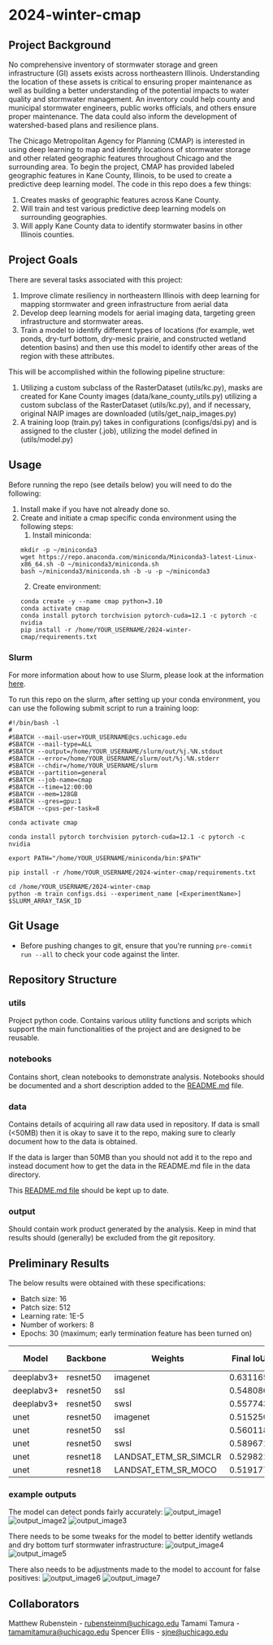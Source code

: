 # 2024-winter-cmap

## Project Background
No comprehensive inventory of stormwater storage and green infrastructure (GI) assets exists across northeastern Illinois. Understanding the location of these assets is critical to ensuring proper maintenance as well as building a better understanding of the potential impacts to water quality and stormwater management. An inventory could help county and municipal stormwater engineers, public works officials, and others ensure proper maintenance. The data could also inform the development of watershed-based plans and resilience plans.

The Chicago Metropolitan Agency for Planning (CMAP) is interested in using deep learning to map and identify locations of stormwater storage and other related geographic features throughout Chicago and the surrounding area.
To begin the project, CMAP has provided labeled geographic features in Kane County, Illinois, to be used to create a predictive deep learning model.
The code in this repo does a few things:
1. Creates masks of geographic features across Kane County.
2. Will train and test various predictive deep learning models on surrounding geographies.
3. Will apply Kane County data to identify stormwater basins in other Illinois counties.

## Project Goals

There are several tasks associated with this project:

1. Improve climate resiliency in northeastern Illinois with deep learning for mapping stormwater and green infrastructure from aerial data
2. Develop deep learning models for aerial imaging data, targeting green infrastructure and stormwater areas.
3. Train a model to identify different types of locations (for example, wet ponds, dry-turf bottom, dry-mesic prairie, and constructed wetland detention basins) and then use this model to identify other areas of the region with these attributes.

This will be accomplished within the following pipeline structure:
1. Utilizing a custom subclass of the RasterDataset (utils/kc.py), masks are created for Kane County images (data/kane_county_utils.py) utilizing a custom subclass of the RasterDataset (utils/kc.py), and if necessary, original NAIP images are downloaded (utils/get_naip_images.py)
2. A training loop (train.py) takes in configurations (configs/dsi.py) and is assigned to the cluster (.job), utilizing the model defined in (utils/model.py)

## Usage
Before running the repo (see details below) you will need to do the following:
1. Install make if you have not already done so.
2. Create and initiate a cmap specific conda environment using the following steps:
    1. Install miniconda:
    ```
    mkdir -p ~/miniconda3
    wget https://repo.anaconda.com/miniconda/Miniconda3-latest-Linux-x86_64.sh -O ~/miniconda3/miniconda.sh
    bash ~/miniconda3/miniconda.sh -b -u -p ~/miniconda3
    ```
    2. Create environment:
    ```
    conda create -y --name cmap python=3.10
    conda activate cmap
    conda install pytorch torchvision pytorch-cuda=12.1 -c pytorch -c nvidia
    pip install -r /home/YOUR_USERNAME/2024-winter-cmap/requirements.txt
    ```

### Slurm
For more information about how to use Slurm, please look at the information [here](https://github.com/uchicago-dsi/core-facility-docs/blob/main/slurm.md).

To run this repo on the slurm, after setting up your conda environment, you can use the following submit script to run a training loop:
```
#!/bin/bash -l
#
#SBATCH --mail-user=YOUR_USERNAME@cs.uchicago.edu
#SBATCH --mail-type=ALL
#SBATCH --output=/home/YOUR_USERNAME/slurm/out/%j.%N.stdout
#SBATCH --error=/home/YOUR_USERNAME/slurm/out/%j.%N.stderr
#SBATCH --chdir=/home/YOUR_USERNAME/slurm
#SBATCH --partition=general
#SBATCH --job-name=cmap
#SBATCH --time=12:00:00
#SBATCH --mem=128GB
#SBATCH --gres=gpu:1
#SBATCH --cpus-per-task=8

conda activate cmap

conda install pytorch torchvision pytorch-cuda=12.1 -c pytorch -c nvidia

export PATH="/home/YOUR_USERNAME/miniconda/bin:$PATH"

pip install -r /home/YOUR_USERNAME/2024-winter-cmap/requirements.txt

cd /home/YOUR_USERNAME/2024-winter-cmap
python -m train configs.dsi --experiment_name [<ExperimentName>] $SLURM_ARRAY_TASK_ID
```

## Git Usage

* Before pushing changes to git, ensure that you're running `pre-commit run --all` to check your code against the linter.

## Repository Structure

### utils
Project python code. Contains various utility functions and scripts which support the main functionalities of the project and are designed to be reusable. 

### notebooks
Contains short, clean notebooks to demonstrate analysis. Notebooks should be documented and a short description added to the [README.md](notebooks/README.md) file.

### data

Contains details of acquiring all raw data used in repository. If data is small (<50MB) then it is okay to save it to the repo, making sure to clearly document how to the data is obtained.

If the data is larger than 50MB than you should not add it to the repo and instead document how to get the data in the README.md file in the data directory. 

This [README.md file](/data/README.md) should be kept up to date.

### output
Should contain work product generated by the analysis. Keep in mind that results should (generally) be excluded from the git repository.

## Preliminary Results
The below results were obtained with these specifications:
* Batch size: 16
* Patch size: 512
* Learning rate: 1E-5
* Number of workers: 8
* Epochs: 30 (maximum; early termination feature has been turned on)

| Model | Backbone | Weights | Final IoU | Final Loss |
| ----------- | ----------- | ----------- | ----------- | ----------- | 
| deeplabv3+ | resnet50 | imagenet | 0.631165 | 0.246010 |
| deeplabv3+ | resnet50 | ssl | 0.548086 | 0.232404 |
| deeplabv3+ | resnet50 | swsl | 0.557743 | 0.233084 |
| unet | resnet50 | imagenet | 0.515250 | 0.226111 |
| unet | resnet50 | ssl | 0.560118 | 0.209136 |
| unet | resnet50 | swsl | 0.589671 | 0.226111 |
| unet | resnet18 | LANDSAT_ETM_SR_SIMCLR | 0.529821 | 0.263946 |
| unet | resnet18 | LANDSAT_ETM_SR_MOCO | 0.519177 | 0.227375 |

### example outputs
The model can detect ponds fairly accurately:
![output_image1](/output/example_images/DL_ResNet50_imagenet_v1/epoch-14/test_sample-14.0.0.png)
![output_image2](/output/example_images/DL_ResNet50_imagenet_v1/epoch-14/test_sample-14.0.7.png)
![output_image3](/output/example_images/DL_ResNet50_imagenet_v1/epoch-14/test_sample-14.0.8.png)

There needs to be some tweaks for the model to better identify wetlands and dry bottom turf stormwater infrastructure:
![output_image4](/output/example_images/DL_ResNet50_imagenet_v1/epoch-14/test_sample-14.0.2.png)
![output_image5](/output/example_images/DL_ResNet50_imagenet_v1/epoch-14/test_sample-14.0.5.png)

There also needs to be adjustments made to the model to account for false positives:
![output_image6](/output/example_images/DL_ResNet50_imagenet_v1/epoch-14/test_sample-14.1.6.png)
![output_image7](/output/example_images/DL_ResNet50_imagenet_v1/epoch-14/test_sample-14.1.10.png)

## Collaborators
Matthew Rubenstein - rubensteinm@uchicago.edu
Tamami Tamura - tamamitamura@uchicago.edu
Spencer Ellis - sjne@uchicago.edu
